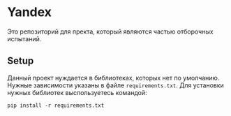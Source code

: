 # Yandex

Это репозиторий для пректа, который являются частью отборочных испытаний.

## Setup

Данный проект нуждается в библиотеках, которых нет по умолчанию. 
Нужные зависимости указаны в файле `requirements.txt`.
Для установки нужных библиотек выспользуетесь командой:

```shell
pip install -r requirements.txt
```
